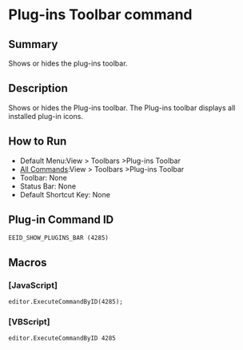 # Plug-ins Toolbar command

## Summary

Shows or hides the plug-ins toolbar.

## Description

Shows or hides the Plug-ins toolbar. The Plug-ins toolbar displays all installed
plug-in icons.

## How to Run

- Default Menu:View >
Toolbars \>Plug-ins Toolbar
- [All Commands](../tools/all_commands):View >
Toolbars \>Plug-ins Toolbar
- Toolbar: None
- Status Bar: None
- Default Shortcut Key: None

## Plug-in Command ID

```
EEID_SHOW_PLUGINS_BAR (4285)```

## Macros

### \[JavaScript\]

```
editor.ExecuteCommandByID(4285);
```

### \[VBScript\]

```
editor.ExecuteCommandByID 4285
```
